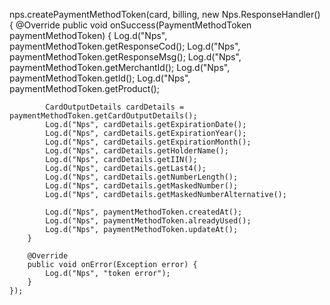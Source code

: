 nps.createPaymentMethodToken(card, billing,
    new Nps.ResponseHandler() {
        @Override
        public void onSuccess(PaymentMethodToken paymentMethodToken) {
            Log.d("Nps", paymentMethodToken.getResponseCod();
            Log.d("Nps", paymentMethodToken.getResponseMsg();
            Log.d("Nps", paymentMethodToken.getMerchantId();
            Log.d("Nps", paymentMethodToken.getId();
            Log.d("Nps", paymentMethodToken.getProduct();

            CardOutputDetails cardDetails = paymentMethodToken.getCardOutputDetails();
            Log.d("Nps", cardDetails.getExpirationDate();
            Log.d("Nps", cardDetails.getExpirationYear();
            Log.d("Nps", cardDetails.getExpirationMonth();
            Log.d("Nps", cardDetails.getHolderName();
            Log.d("Nps", cardDetails.getIIN();
            Log.d("Nps", cardDetails.getLast4();
            Log.d("Nps", cardDetails.getNumberLength();
            Log.d("Nps", cardDetails.getMaskedNumber();
            Log.d("Nps", cardDetails.getMaskedNumberAlternative();

            Log.d("Nps", paymentMethodToken.createdAt();
            Log.d("Nps", paymentMethodToken.alreadyUsed();
            Log.d("Nps", paymentMethodToken.updateAt();
        }

        @Override
        public void onError(Exception error) {
            Log.d("Nps", "token error");
        }
    });



